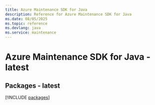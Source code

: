```yaml
---
title: Azure Maintenance SDK for Java
description: Reference for Azure Maintenance SDK for Java
ms.date: 08/05/2025
ms.topic: reference
ms.devlang: java
ms.service: maintenance
---
```

# Azure Maintenance SDK for Java - latest
## Packages - latest
[!INCLUDE [packages](maintenance-index.md)]